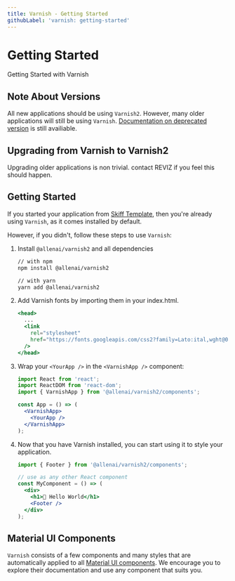 ```yaml
---
title: Varnish - Getting Started
githubLabel: 'varnish: getting-started'
---
```


# Getting Started

<p class="description">Getting Started with Varnish</p>

## Note About Versions

All new applications should be using `Varnish2`. However, many older applications will still be using `Varnish`. [Documentation on deprecated version](https://varnish-deprecated.apps.allenai.org/) is still availiable.

## Upgrading from Varnish to Varnish2

Upgrading older applications is non trivial. contact REVIZ if you feel this should happen.

## Getting Started

If you started your application from [Skiff Template](https://github.com/allenai/skiff-template),
then you're already using `Varnish`, as it comes installed by default.

However, if you didn't, follow these steps to use `Varnish`:

1.  Install `@allenai/varnish2` and all dependencies

    ```sh
    // with npm
    npm install @allenai/varnish2

    // with yarn
    yarn add @allenai/varnish2
    ```

1.  Add Varnish fonts by importing them in your index.html.

    ```jsx
    <head>
      ...
      <link
        rel="stylesheet"
        href="https://fonts.googleapis.com/css2?family=Lato:ital,wght@0,300;0,400;0,700;1,300;1,400;1,700&display=swap"
      />
    </head>
    ```

1.  Wrap your `<YourApp />` in the `<VarnishApp />` component:

    ```jsx
    import React from 'react';
    import ReactDOM from 'react-dom';
    import { VarnishApp } from '@allenai/varnish2/components';

    const App = () => (
      <VarnishApp>
        <YourApp />
      </VarnishApp>
    );
    ```

1.  Now that you have Varnish installed, you can start using it to style your application.

    ```jsx
    import { Footer } from '@allenai/varnish2/components';

    // use as any other React component
    const MyComponent = () => (
      <div>
        <h1>👋 Hello World</h1>
        <Footer />
      </div>
    );
    ```

## Material UI Components

`Varnish` consists of a few components and many styles that are automatically applied to all
[Material UI components](https://varnish.allenai.org/material-ui/getting-started/supported-components/). We encourage you to explore their
documentation and use any component that suits you.
